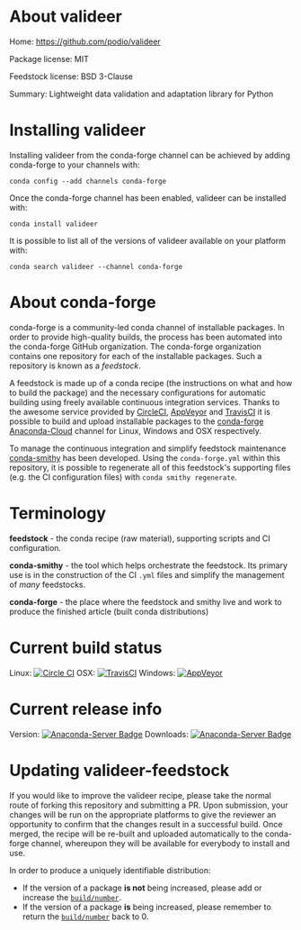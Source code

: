 About valideer
==============

Home: https://github.com/podio/valideer

Package license: MIT

Feedstock license: BSD 3-Clause

Summary: Lightweight data validation and adaptation library for Python



Installing valideer
===================

Installing valideer from the conda-forge channel can be achieved by adding conda-forge to your channels with:

```
conda config --add channels conda-forge
```

Once the conda-forge channel has been enabled, valideer can be installed with:

```
conda install valideer
```

It is possible to list all of the versions of valideer available on your platform with:

```
conda search valideer --channel conda-forge
```


About conda-forge
=================

conda-forge is a community-led conda channel of installable packages.
In order to provide high-quality builds, the process has been automated into the
conda-forge GitHub organization. The conda-forge organization contains one repository 
for each of the installable packages. Such a repository is known as a *feedstock*.

A feedstock is made up of a conda recipe (the instructions on what and how to build
the package) and the necessary configurations for automatic building using freely
available continuous integration services. Thanks to the awesome service provided by
[CircleCI](https://circleci.com/), [AppVeyor](http://www.appveyor.com/)
and [TravisCI](https://travis-ci.org/) it is possible to build and upload installable
packages to the [conda-forge](https://anaconda.org/conda-forge)
[Anaconda-Cloud](http://docs.anaconda.org/) channel for Linux, Windows and OSX respectively.

To manage the continuous integration and simplify feedstock maintenance
[conda-smithy](http://github.com/conda-forge/conda-smithy) has been developed.
Using the ``conda-forge.yml`` within this repository, it is possible to regenerate all of
this feedstock's supporting files (e.g. the CI configuration files) with ``conda smithy regenerate``.


Terminology
===========

**feedstock** - the conda recipe (raw material), supporting scripts and CI configuration.

**conda-smithy** - the tool which helps orchestrate the feedstock.
                   Its primary use is in the construction of the CI ``.yml`` files
                   and simplify the management of *many* feedstocks.

**conda-forge** - the place where the feedstock and smithy live and work to
                  produce the finished article (built conda distributions)

Current build status
====================

Linux: [![Circle CI](https://circleci.com/gh/conda-forge/valideer-feedstock.svg?style=svg)](https://circleci.com/gh/conda-forge/valideer-feedstock)
OSX: [![TravisCI](https://travis-ci.org/conda-forge/valideer-feedstock.svg?branch=master)](https://travis-ci.org/conda-forge/valideer-feedstock) 
Windows: [![AppVeyor](https://ci.appveyor.com/api/projects/status/github/conda-forge/valideer-feedstock?svg=True)](https://ci.appveyor.com/project/conda-forge/valideer-feedstock/branch/master)

Current release info
====================
Version: [![Anaconda-Server Badge](https://anaconda.org/conda-forge/valideer/badges/version.svg)](https://anaconda.org/conda-forge/valideer)
Downloads: [![Anaconda-Server Badge](https://anaconda.org/conda-forge/valideer/badges/downloads.svg)](https://anaconda.org/conda-forge/valideer)


Updating valideer-feedstock
===========================

If you would like to improve the valideer recipe, please take the normal
route of forking this repository and submitting a PR. Upon submission, your changes will
be run on the appropriate platforms to give the reviewer an opportunity to confirm that the
changes result in a successful build. Once merged, the recipe will be re-built and uploaded
automatically to the conda-forge channel, whereupon they will be available for everybody to
install and use.

In order to produce a uniquely identifiable distribution:
 * If the version of a package **is not** being increased, please add or increase
   the [``build/number``](http://conda.pydata.org/docs/building/meta-yaml.html#build-number-and-string). 
 * If the version of a package **is** being increased, please remember to return
   the [``build/number``](http://conda.pydata.org/docs/building/meta-yaml.html#build-number-and-string)
   back to 0.
